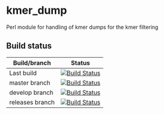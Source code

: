 # kmer_dump
Perl module for handling of kmer dumps for the kmer filtering
## Build status
| Build/branch | Status |
|----|----|
| Last build | [![Build Status](https://travis-ci.org/greatfireball/kmer_dump.svg)](https://travis-ci.org/greatfireball/kmer_dump) |
| master branch | [![Build Status](https://travis-ci.org/greatfireball/kmer_dump.svg?branch=master)](https://travis-ci.org/greatfireball/kmer_dump) |
| develop branch | [![Build Status](https://travis-ci.org/greatfireball/kmer_dump.svg?branch=develop)](https://travis-ci.org/greatfireball/kmer_dump) |
| releases branch | [![Build Status](https://travis-ci.org/greatfireball/kmer_dump.svg?branch=releases)](https://travis-ci.org/greatfireball/kmer_dump) |
